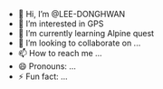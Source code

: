 - 👋 Hi, I’m @LEE-DONGHWAN
- 👀 I’m interested in GPS
- 🌱 I’m currently learning Alpine quest
- 💞️ I’m looking to collaborate on ...
- 📫 How to reach me ...
- 😄 Pronouns: ...
- ⚡ Fun fact: ...

<!---
LEE-DONGHWAN/LEE-DONGHWAN is a ✨ special ✨ repository because its `README.md` (this file) appears on your GitHub profile.
You can click the Preview link to take a look at your changes.
--->
